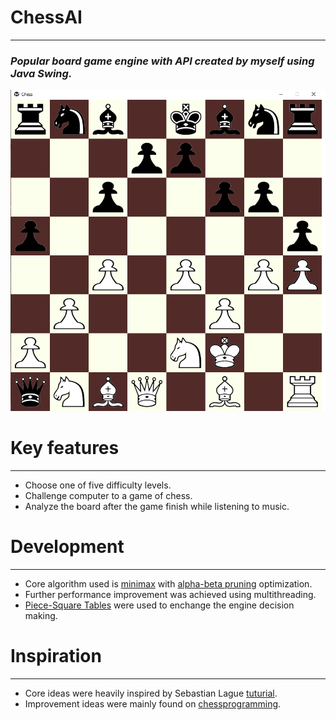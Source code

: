 # ChessAI
---
### *Popular board game engine with API created by myself using Java Swing.*

![Board](Images/Screens/gameplay.png?raw=true)

# Key features
---
* Choose one of five difficulty levels.
* Challenge computer to a game of chess.
* Analyze the board after the game finish while listening to music.

# Development
---
* Core algorithm used is [minimax](https://en.wikipedia.org/wiki/Minimax) with [alpha-beta pruning](https://en.wikipedia.org/wiki/Alpha%E2%80%93beta_pruning) optimization.
* Further performance improvement was achieved using multithreading.
* [Piece-Square Tables](https://www.chessprogramming.org/Piece-Square_Tables) were used to enchange the engine decision making.

# Inspiration
---
* Core ideas were heavily inspired by Sebastian Lague [tuturial](https://www.youtube.com/watch?v=U4ogK0MIzqk).<br>
* Improvement ideas were mainly found on [chessprogramming](https://www.chessprogramming.org/Main_Page).
